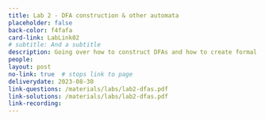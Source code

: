 ```yaml
---
title: Lab 2 - DFA construction & other automata
placeholder: false
back-color: f4fafa
card-link: LabLink02
# subtitle: And a subtitle
description: Going over how to construct DFAs and how to create formal definitions of other automata.
people:
layout: post
no-link: true  # stops link to page 
deliverydate: 2023-08-30
link-questions: /materials/labs/lab2-dfas.pdf
link-solutions: /materials/labs/lab2-dfas.pdf
link-recording:
---
```










